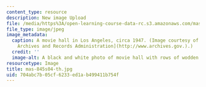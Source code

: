 ```yaml
---
content_type: resource
description: New image Upload
file: /media/https%3A/open-learning-course-data-rc.s3.amazonaws.com/mas-845-special-topics-in-cinematic-storytelling-spring-2004/704abc7b05cf6233ed1ab499411b754f_mas-845s04-th.jpg
file_type: image/jpeg
image_metadata:
  caption: A movie hall in Los Angeles, circa 1947. (Image courtesy of the [U.S. National
    Archives and Records Administration](http://www.archives.gov.).)
  credit: ''
  image-alt: A black and white photo of movie hall with rows of wodden chairs.
resourcetype: Image
title: mas-845s04-th.jpg
uid: 704abc7b-05cf-6233-ed1a-b499411b754f
---
```

